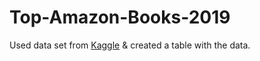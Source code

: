 # Top-Amazon-Books-2019

Used data set from [Kaggle](https://www.kaggle.com/sootersaalu/amazon-top-50-bestselling-books-2009-2019) & created a table with the data.
